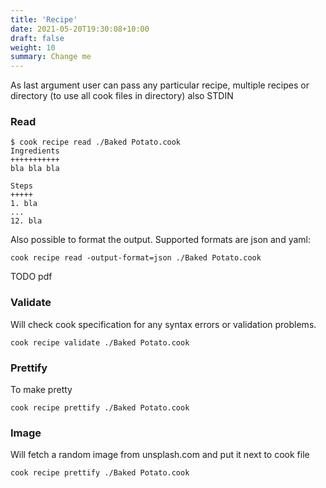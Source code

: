 ```yaml
---
title: 'Recipe'
date: 2021-05-20T19:30:08+10:00
draft: false
weight: 10
summary: Change me
---
```




As last argument user can pass any particular recipe, multiple recipes or directory (to use all cook files in directory) also STDIN

### Read


```
$ cook recipe read ./Baked Potato.cook
Ingredients
+++++++++++
bla bla bla

Steps
+++++
1. bla
...
12. bla
```

Also possible to format the output. Supported formats are json and yaml:

```
cook recipe read -output-format=json ./Baked Potato.cook
```

TODO pdf

### Validate

Will check cook specification for any syntax errors or validation problems.

```
cook recipe validate ./Baked Potato.cook
```

### Prettify

To make pretty

```
cook recipe prettify ./Baked Potato.cook
```

### Image

Will fetch a random image from unsplash.com and put it next to cook file

```
cook recipe prettify ./Baked Potato.cook
```

